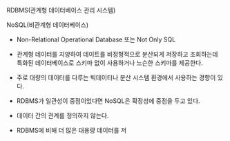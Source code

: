 RDBMS(관계형 데이터베이스 관리 시스템)


NoSQL(비관계형 데이터베이스)
- Non-Relational Operational Database 또는 Not Only SQL
- 관계형 데이터를 지양하여 데이트를 비정형적으로 분산되게 저장하고 조회하는데 특화된 데이터베이스로 스키마 없이 사용하거나 느슨한 스키마를 제공한다.
- 주로 대량의 데이터를 다루는 빅데이터나 분산 시스템 환경에서 사용하는 경향이 있다.
- RDBMS가 일관성이 중점이었다면 NoSQL은 확장성에 중점을 두고 있다.

- 데이터 간의 관계를 정의하지 않는다.
- RDBMS에 비해 더 많은 대용량 데이터를 저